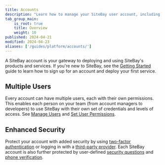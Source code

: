 ```yaml
---
title: Accounts
description: "Learn how to manage your SiteBay user account, including adding multiple users and adjusting their permissions"
tab_group_main:
    is_root: true
    title: Overview
    weight: 10
published: 2024-04-21
modified: 2024-04-23
aliases: ['/guides/platform/accounts/']
---
```


A SiteBay account is your gateway to deploying and using SiteBay's products and services. If you're new to SiteBay, see the [Getting Started](/docs/products/platform/get-started/) guide to learn how to sign up for an account and deploy your first service.

## Multiple Users

Every account can have multiple users, each with their own permissions. This enables each person on your team (from account managers to developers) to use SiteBay with their own set of credentials and levels of access. See [Manage Users](/docs/products/platform/accounts/guides/manage-users/) and [Set User Permissions](/docs/products/platform/accounts/guides/user-permissions/).

## Enhanced Security

Protect your account with added security by using [two-factor authentication](/docs/products/platform/accounts/guides/2fa/) or logging in with a [third-party provider](/docs/products/platform/accounts/guides/third-party-authentication/). Each SiteBay account is also further protected by user-defined [security questions](/docs/products/platform/accounts/guides/user-security-controls/#security-questions) and [phone verification](/docs/products/platform/accounts/guides/user-security-controls/#phone-verification).